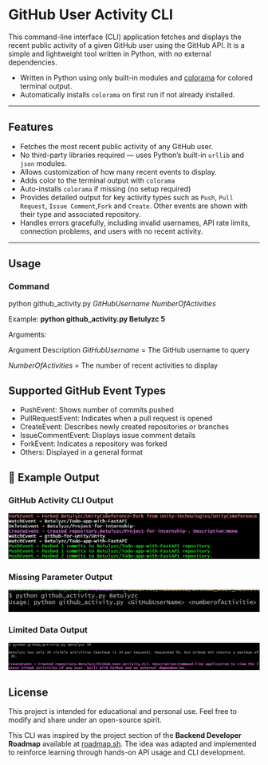 # GitHub User Activity CLI
This command-line interface (CLI) application fetches and displays the recent public activity of a given GitHub user using the GitHub API. It is a simple and lightweight tool written in Python, with no external dependencies.

- Written in Python using only built-in modules and [colorama](https://pypi.org/project/colorama/) for colored terminal output.  
- Automatically installs `colorama` on first run if not already installed.

---

##  Features
- Fetches the most recent public activity of any GitHub user.
- No third-party libraries required — uses Python’s built-in `urllib` and `json` modules.
- Allows customization of how many recent events to display.
- Adds color to the terminal output with `colorama`
- Auto-installs `colorama` if missing (no setup required)
- Provides detailed output for key activity types such as `Push`, `Pull Request`, `Issue Comment`,`Fork` and `Create`. Other events are shown with their type and associated repository.
- Handles errors gracefully, including invalid usernames, API rate limits, connection problems, and users with no recent activity.

---

## Usage

###  Command

python github_activity.py  *GitHubUsername* *NumberOfActivities*

Example: **python github_activity.py Betulyzc 5**

Arguments:

Argument	            Description
*GitHubUsername* = The GitHub username to query

*NumberOfActivities* = The number of recent activities to display

## Supported GitHub Event Types

- PushEvent: Shows number of commits pushed
- PullRequestEvent: Indicates when a pull request is opened
- CreateEvent: Describes newly created repositories or branches
- IssueCommentEvent: Displays issue comment details
- ForkEvent: Indicates a repository was forked
- Others: Displayed in a general format
 

## 📸 Example Output


### GitHub Activity CLI Output
![GitHub Activity CLI Output](Screenshots/SS1.jpg)

### Missing Parameter Output
![Missing Parameter Output](Screenshots/SS2.jpg)

### Limited Data Output
![Limited Data Output](Screenshots/SS3.jpg)


## License

This project is intended for educational and personal use. Feel free to modify and share under an open-source spirit.

This CLI was inspired by the project section of the **Backend Developer Roadmap** available at [roadmap.sh](https://roadmap.sh/backend). The idea was adapted and implemented to reinforce learning through hands-on API usage and CLI development.

